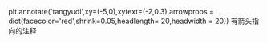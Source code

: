 plt.annotate('tangyudi',xy=(-5,0),xytext=(-2,0.3),arrowprops = dict(facecolor='red',shrink=0.05,headlength= 20,headwidth = 20))
有箭头指向的注释
